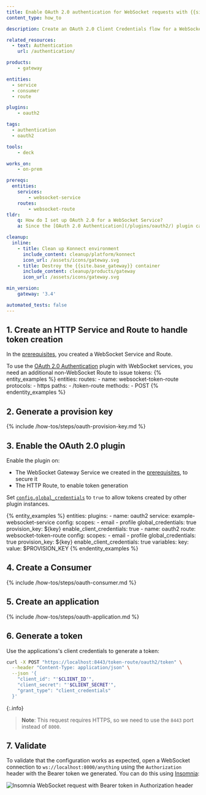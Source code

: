 ```yaml
---
title: Enable OAuth 2.0 authentication for WebSocket requests with {{site.base_gateway}}
content_type: how_to

description: Create an OAuth 2.0 Client Credentials flow for a WebSocket Gateway Service.

related_resources:
  - text: Authentication
    url: /authentication/

products:
    - gateway

entities: 
  - service
  - consumer
  - route

plugins:
    - oauth2

tags:
  - authentication
  - oauth2

tools:
    - deck

works_on:
    - on-prem

prereqs:
  entities:
    services:
        - websocket-service
    routes:
        - websocket-route
tldr:
    q: How do I set up OAuth 2.0 for a WebSocket Service?
    a: Since the [OAuth 2.0 Authentication](/plugins/oauth2/) plugin can't issue new tokens from a WebSocket Route, create a separate HTTP Service and Route to handle token generation. Enable the plugin on both the WebSocket Service and on the HTTP Route, and make sure to set `config.global_credentials` to `true`.

cleanup:
  inline:
    - title: Clean up Konnect environment
      include_content: cleanup/platform/konnect
      icon_url: /assets/icons/gateway.svg
    - title: Destroy the {{site.base_gateway}} container
      include_content: cleanup/products/gateway
      icon_url: /assets/icons/gateway.svg

min_version:
    gateway: '3.4'

automated_tests: false
---
```


## 1. Create an HTTP Service and Route to handle token creation
In the [prerequisites](#prerequisites), you created a WebSocket Service and Route.

To use the [OAuth 2.0 Authentication](/plugins/oauth2/) plugin with WebSocket services, you need an additional non-WebSocket Route to issue tokens:
{% entity_examples %}
entities:
  routes:
    - name: websocket-token-route
      protocols:
        - https
      paths:
        - /token-route
      methods:
        - POST
{% endentity_examples %}

## 2. Generate a provision key

{% include /how-tos/steps/oauth-provision-key.md %}

## 3. Enable the OAuth 2.0 plugin

Enable the plugin on:
* The WebSocket Gateway Service we created in the [prerequisites](#prerequisites), to secure it
* The HTTP Route, to enable token generation

Set [`config.global_credentials`](/plugins/oauth2/reference/#schema--config-global-credentials) to `true` to allow tokens created by other plugin instances.

{% entity_examples %}
entities:
  plugins:
    - name: oauth2
      service: example-websocket-service
      config:
        scopes:
          - email
          - profile
        global_credentials: true
        provision_key: ${key}
        enable_client_credentials: true
    - name: oauth2
      route: websocket-token-route
      config:
        scopes:
          - email
          - profile
        global_credentials: true
        provision_key: ${key}
        enable_client_credentials: true
variables:
  key:
    value: $PROVISION_KEY
{% endentity_examples %}

## 4. Create a Consumer

{% include /how-tos/steps/oauth-consumer.md %}

## 5. Create an application

{% include /how-tos/steps/oauth-application.md %}

## 6. Generate a token

Use the applications's client credentials to generate a token:
```sh
curl -X POST "https://localhost:8443/token-route/oauth2/token" \
  --header "Content-Type: application/json" \
  --json '{ 
    "client_id": "'$CLIENT_ID'", 
    "client_secret": "'$CLIENT_SECRET'", 
    "grant_type": "client_credentials" 
  }'
```

{:.info}
> **Note**: This request requires HTTPS, so we need to use the `8443` port instead of `8000`.

## 7. Validate

To validate that the configuration works as expected, open a WebSocket connection to `ws://localhost:8000/anything` using the `Authorization` header with the Bearer token we generated. You can do this using [Insomnia](/insomnia/requests/#how-do-i-create-requests-in-insomnia):

![Insomnia WebSocket request with Bearer token in Authorization header](/assets/images/insomnia/websocket-oauth.png)